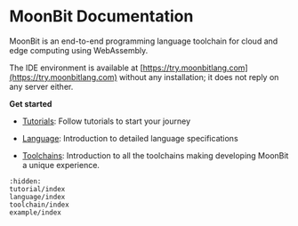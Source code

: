 # MoonBit Documentation

MoonBit is an end-to-end programming language toolchain for cloud and edge computing using WebAssembly.

The IDE environment is available at [https://try.moonbitlang.com](https://try.moonbitlang.com) without any installation; it does not reply on any server either.

**Get started**

- [Tutorials](./tutorial/index.md): Follow tutorials to start your journey

- [Language](./language/index.md): Introduction to detailed language specifications

- [Toolchains](./toolchain/index.md): Introduction to all the toolchains making developing MoonBit a unique experience.

```{toctree}
:hidden:
tutorial/index
language/index
toolchain/index
example/index